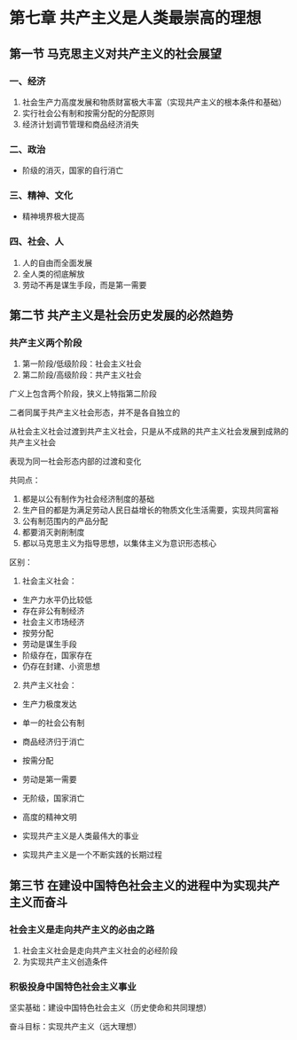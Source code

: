 # 第七章 共产主义是人类最崇高的理想
## 第一节 马克思主义对共产主义的社会展望

### 一、经济

1. 社会生产力高度发展和物质财富极大丰富（实现共产主义的根本条件和基础）
2. 实行社会公有制和按需分配的分配原则
3. 经济计划调节管理和商品经济消失

### 二、政治

- 阶级的消灭，国家的自行消亡

### 三、精神、文化

- 精神境界极大提高

### 四、社会、人

1. 人的自由而全面发展
2. 全人类的彻底解放
3. 劳动不再是谋生手段，而是第一需要

## 第二节 共产主义是社会历史发展的必然趋势

### 共产主义两个阶段

1. 第一阶段/低级阶段：社会主义社会
2. 第二阶段/高级阶段：共产主义社会

广义上包含两个阶段，狭义上特指第二阶段

二者同属于共产主义社会形态，并不是各自独立的

从社会主义社会过渡到共产主义社会，只是从不成熟的共产主义社会发展到成熟的共产主义社会

表现为同一社会形态内部的过渡和变化

共同点：

1. 都是以公有制作为社会经济制度的基础
2. 生产目的都是为满足劳动人民日益增长的物质文化生活需要，实现共同富裕
3. 公有制范围内的产品分配
4. 都要消灭剥削制度
5. 都以马克思主义为指导思想，以集体主义为意识形态核心

区别：

1. 社会主义社会：
  - 生产力水平仍比较低
  - 存在非公有制经济
  - 社会主义市场经济
  - 按劳分配
  - 劳动是谋生手段
  - 阶级存在，国家存在
  - 仍存在封建、小资思想

2. 共产主义社会：
  - 生产力极度发达
  - 单一的社会公有制
  - 商品经济归于消亡
  - 按需分配
  - 劳动是第一需要
  - 无阶级，国家消亡
  - 高度的精神文明

- 实现共产主义是人类最伟大的事业
- 实现共产主义是一个不断实践的长期过程

## 第三节 在建设中国特色社会主义的进程中为实现共产主义而奋斗

### 社会主义是走向共产主义的必由之路

1. 社会主义社会是走向共产主义社会的必经阶段
2. 为实现共产主义创造条件

### 积极投身中国特色社会主义事业

坚实基础：建设中国特色社会主义（历史使命和共同理想）

奋斗目标：实现共产主义（远大理想）
